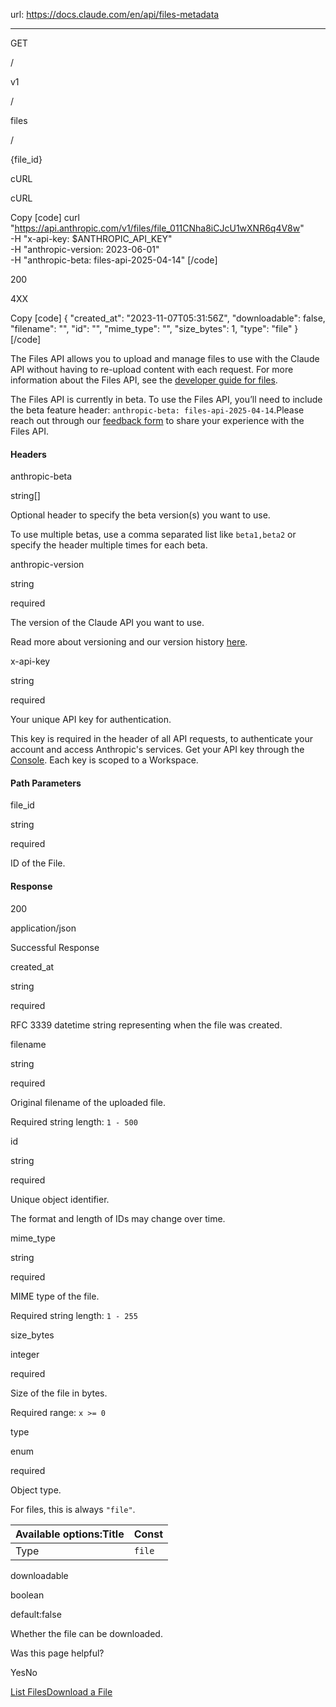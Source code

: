 url: https://docs.claude.com/en/api/files-metadata

---

GET

/

v1

/

files

/

\{file\_id\}

cURL

cURL

Copy
[code]
    curl "https://api.anthropic.com/v1/files/file_011CNha8iCJcU1wXNR6q4V8w" \
         -H "x-api-key: $ANTHROPIC_API_KEY" \
         -H "anthropic-version: 2023-06-01" \
         -H "anthropic-beta: files-api-2025-04-14"
[/code]

200

4XX

Copy
[code]
    {
      "created_at": "2023-11-07T05:31:56Z",
      "downloadable": false,
      "filename": "<string>",
      "id": "<string>",
      "mime_type": "<string>",
      "size_bytes": 1,
      "type": "file"
    }
[/code]

The Files API allows you to upload and manage files to use with the Claude API without having to re-upload content with each request. For more information about the Files API, see the [developer guide for files](/en/docs/build-with-claude/files).

The Files API is currently in beta. To use the Files API, you’ll need to include the beta feature header: `anthropic-beta: files-api-2025-04-14`.Please reach out through our [feedback form](https://forms.gle/tisHyierGwgN4DUE9) to share your experience with the Files API.

#### Headers

anthropic-beta

string\[\]

Optional header to specify the beta version\(s\) you want to use.

To use multiple betas, use a comma separated list like `beta1,beta2` or specify the header multiple times for each beta.

anthropic-version

string

required

The version of the Claude API you want to use.

Read more about versioning and our version history [here](/api/versioning).

x-api-key

string

required

Your unique API key for authentication.

This key is required in the header of all API requests, to authenticate your account and access Anthropic's services. Get your API key through the [Console](https://console.anthropic.com/settings/keys). Each key is scoped to a Workspace.

#### Path Parameters

file\_id

string

required

ID of the File.

#### Response

200

application/json

Successful Response

created\_at

string<date-time>

required

RFC 3339 datetime string representing when the file was created.

filename

string

required

Original filename of the uploaded file.

Required string length: `1 - 500`

id

string

required

Unique object identifier.

The format and length of IDs may change over time.

mime\_type

string

required

MIME type of the file.

Required string length: `1 - 255`

size\_bytes

integer

required

Size of the file in bytes.

Required range: `x >= 0`

type

enum<string>

required

Object type.

For files, this is always `"file"`.

Available options:Title| Const
---|---
Type| `file`

downloadable

boolean

default:false

Whether the file can be downloaded.

Was this page helpful?

YesNo

[List Files](/en/api/files-list)[Download a File](/en/api/files-content)
